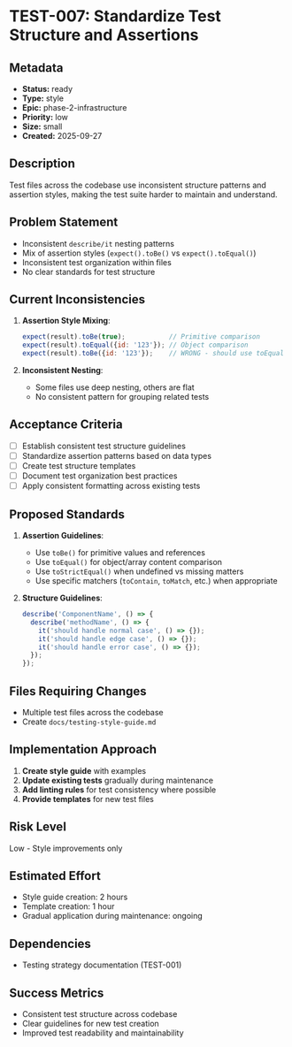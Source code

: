 # TEST-007: Standardize Test Structure and Assertions

## Metadata
- **Status:** ready
- **Type:** style
- **Epic:** phase-2-infrastructure
- **Priority:** low
- **Size:** small
- **Created:** 2025-09-27

## Description
Test files across the codebase use inconsistent structure patterns and assertion styles, making the test suite harder to maintain and understand.

## Problem Statement
- Inconsistent `describe/it` nesting patterns
- Mix of assertion styles (`expect().toBe()` vs `expect().toEqual()`)
- Inconsistent test organization within files
- No clear standards for test structure

## Current Inconsistencies
1. **Assertion Style Mixing**:
   ```javascript
   expect(result).toBe(true);           // Primitive comparison
   expect(result).toEqual({id: '123'}); // Object comparison
   expect(result).toBe({id: '123'});    // WRONG - should use toEqual
   ```

2. **Inconsistent Nesting**:
   - Some files use deep nesting, others are flat
   - No consistent pattern for grouping related tests

## Acceptance Criteria
- [ ] Establish consistent test structure guidelines
- [ ] Standardize assertion patterns based on data types
- [ ] Create test structure templates
- [ ] Document test organization best practices
- [ ] Apply consistent formatting across existing tests

## Proposed Standards
1. **Assertion Guidelines**:
   - Use `toBe()` for primitive values and references
   - Use `toEqual()` for object/array content comparison
   - Use `toStrictEqual()` when undefined vs missing matters
   - Use specific matchers (`toContain`, `toMatch`, etc.) when appropriate

2. **Structure Guidelines**:
   ```javascript
   describe('ComponentName', () => {
     describe('methodName', () => {
       it('should handle normal case', () => {});
       it('should handle edge case', () => {});
       it('should handle error case', () => {});
     });
   });
   ```

## Files Requiring Changes
- Multiple test files across the codebase
- Create `docs/testing-style-guide.md`

## Implementation Approach
1. **Create style guide** with examples
2. **Update existing tests** gradually during maintenance
3. **Add linting rules** for test consistency where possible
4. **Provide templates** for new test files

## Risk Level
Low - Style improvements only

## Estimated Effort
- Style guide creation: 2 hours
- Template creation: 1 hour
- Gradual application during maintenance: ongoing

## Dependencies
- Testing strategy documentation (TEST-001)

## Success Metrics
- Consistent test structure across codebase
- Clear guidelines for new test creation
- Improved test readability and maintainability